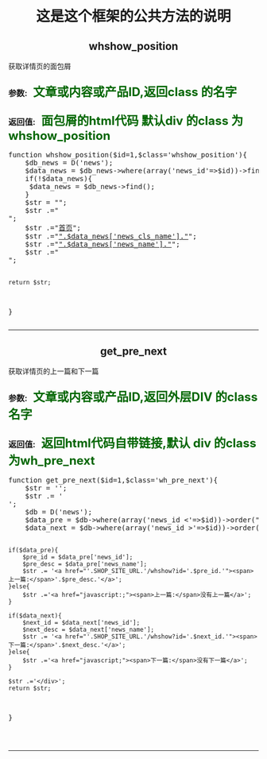 <h1 align='center'> 这是这个框架的公共方法的说明</h1>

<h2 align='center'>whshow_position</h2>
<p color="#dd0000">获取详情页的面包屑</p>
<h3>参数:&nbsp;&nbsp;&nbsp;<font size="5" color="#006600">文章或内容或产品ID,返回class 的名字</font></h3>
<h3>返回值:&nbsp;&nbsp;&nbsp;<font size="5" color="#006600">面包屑的html代码 默认div 的class 为 whshow_position</font></h3>
<pre>
function whshow_position($id=1,$class='whshow_position'){
    $db_news = D('news');
    $data_news = $db_news->where(array('news_id'=>$id))->find();
    if(!$data_news){
     $data_news = $db_news->find();
    }
    $str = "";
    $str .="<div class='{$class}'>";
    $str .="<a href='".SHOP_SITE_URL."'>首页</a>";
    $str .="<a href='".SHOP_SITE_URL."/whlist?cid={$data_news['news_cls_id']}'>".$data_news['news_cls_name']."</a>";
    $str .="<a href='".SHOP_SITE_URL."/whshow?cid={$data_news['news_id']}'>".$data_news['news_name']."</a>";
    $str .="</div>";

    return $str;
}
</pre>
<hr color="#006600">

<h2 align='center'>get_pre_next</h2>
<p color="#dd0000">获取详情页的上一篇和下一篇</p>
<h3>参数:&nbsp;&nbsp;&nbsp;<font size="5" color="#006600">文章或内容或产品ID,返回外层DIV 的class 名字</font></h3>
<h3>返回值:&nbsp;&nbsp;&nbsp;<font size="5" color="#006600">返回html代码自带链接,默认 div 的class 为wh_pre_next</font></h3>
<pre>
function get_pre_next($id=1,$class='wh_pre_next'){
    $str = '';
    $str .= '<div class="'.$class.'">';
    $db = D('news');
    $data_pre = $db->where(array('news_id <'=>$id))->order("news_id desc")->find();
    $data_next = $db->where(array('news_id >'=>$id))->order("news_id asc")->find();

    if($data_pre){
        $pre_id = $data_pre['news_id'];
        $pre_desc = $data_pre['news_name'];
        $str .= '<a href="'.SHOP_SITE_URL.'/whshow?id='.$pre_id.'"><span>上一篇:</span>'.$pre_desc.'</a>';
    }else{
        $str .='<a href="javascript:;"><span>上一篇:</span>没有上一篇</a>';
    }

    if($data_next){
        $next_id = $data_next['news_id'];
        $next_desc = $data_next['news_name'];
        $str .= '<a href="'.SHOP_SITE_URL.'/whshow?id='.$next_id.'"><span>下一篇:</span>'.$next_desc.'</a>';
    }else{
        $str .='<a href="javascript;"><span>下一篇:</span>没有下一篇</a>';
    }

    $str .='</div>';
    return $str;
}

<pre>
<hr color="#006600">